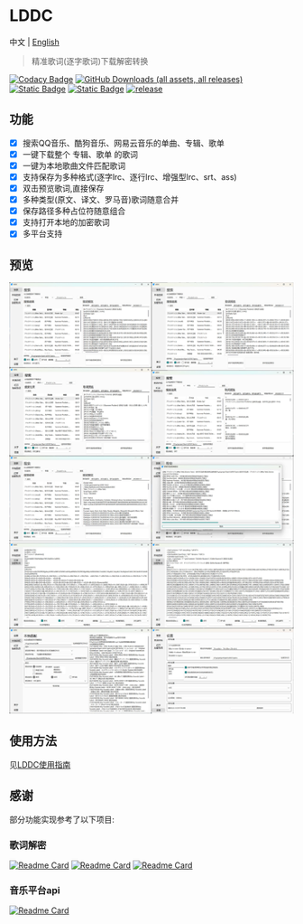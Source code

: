# LDDC

中文 | [English](./README_en.md)

> 精准歌词(逐字歌词)下载解密转换

[![Codacy Badge](https://app.codacy.com/project/badge/Grade/015f636391584ffc82790ff7038da5ca)](https://app.codacy.com/gh/chenmozhijin/LDDC/dashboard?utm_source=gh&utm_medium=referral&utm_content=&utm_campaign=Badge_grade)
[![GitHub Downloads (all assets, all releases)](https://img.shields.io/github/downloads/chenmozhijin/LDDC/total)](https://github.com/chenmozhijin/LDDC/releases/latest)
[![Static Badge](https://img.shields.io/badge/Python-3.10%2B-brightgreen)](https://www.python.org/downloads/)
[![Static Badge](https://img.shields.io/badge/License-GPLv3-blue)](https://github.com/chenmozhijin/LDDC/blob/main/LICENSE)
[![release](https://img.shields.io/github/v/release/chenmozhijin/LDDC?color=blue)](https://github.com/chenmozhijin/LDDC/releases/latest)

## 功能

- [x] 搜索QQ音乐、酷狗音乐、网易云音乐的单曲、专辑、歌单
- [x] 一键下载整个 专辑、歌单 的歌词
- [x] 一键为本地歌曲文件匹配歌词
- [x] 支持保存为多种格式(逐字lrc、逐行lrc、增强型lrc、srt、ass)
- [x] 双击预览歌词,直接保存
- [x] 多种类型(原文、译文、罗马音)歌词随意合并
- [x] 保存路径多种占位符随意组合
- [x] 支持打开本地的加密歌词
- [x] 多平台支持

## 预览

![image](img/zh_1.jpg)
![image](img/zh_2.jpg)

## 使用方法

见[LDDC使用指南](https://github.com/chenmozhijin/LDDC/wiki)

## 感谢

部分功能实现参考了以下项目:  

### 歌词解密

[![Readme Card](https://github-readme-stats.vercel.app/api/pin/?username=WXRIW&repo=QQMusicDecoder)](https://github.com/WXRIW/QQMusicDecoder)
[![Readme Card](https://github-readme-stats.vercel.app/api/pin/?username=jixunmoe&repo=qmc-decode)](https://github.com/jixunmoe/qmc-decode)
[![Readme Card](https://github-readme-stats.vercel.app/api/pin/?username=parakeet-rs&repo=libparakeet)](https://github.com/parakeet-rs/libparakeet)

### 音乐平台api

[![Readme Card](https://github-readme-stats.vercel.app/api/pin/?username=MCQTSS&repo=MCQTSS_QQMusic)](https://github.com/MCQTSS/MCQTSS_QQMusic)
